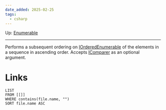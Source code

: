 ```yaml
---
date_added: 2025-02-25
tags:
  - csharp
---
```

Up: [Enumerable](Enumerable.md)
___
 Performs a subsequent ordering on [IOrderedEnumerable](IOrderedEnumerable.md) of the elements in a sequence in ascending order. Accepts [IComparer](IComparer.md) as an optional argument.
# Links
```dataview
LIST
FROM [[]]
WHERE contains(file.name, "")
SORT file.name ASC
```
